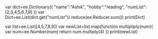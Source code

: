 var dict=ee.Dictionary({
  "name":"Ashik",
  "hobby":"reading",
  "numList":[2,3,4,5,6,7,9]
})
var Dict=ee.List(dict.get("numList")).reduce(ee.Reducer.sum())
print(Dict)


var list=ee.List([4,5,7,8,9])
var newList=list.map(function multipliply(num){
var num=ee.Number(num)
return num.multiply(4)
})
print(newList)
